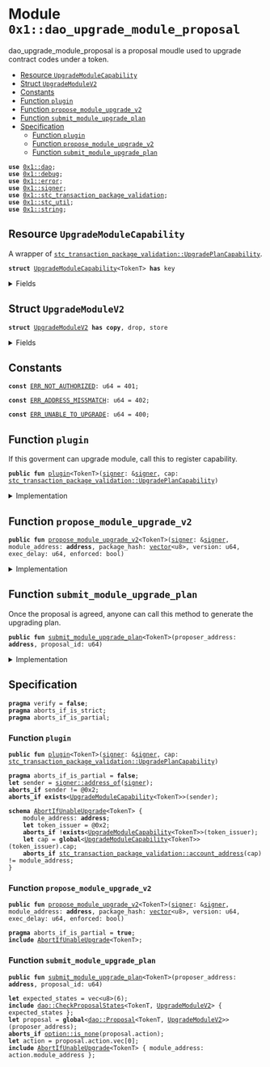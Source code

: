 
<a id="0x1_dao_upgrade_module_proposal"></a>

# Module `0x1::dao_upgrade_module_proposal`

dao_upgrade_module_proposal is a proposal moudle used to upgrade contract codes under a token.


-  [Resource `UpgradeModuleCapability`](#0x1_dao_upgrade_module_proposal_UpgradeModuleCapability)
-  [Struct `UpgradeModuleV2`](#0x1_dao_upgrade_module_proposal_UpgradeModuleV2)
-  [Constants](#@Constants_0)
-  [Function `plugin`](#0x1_dao_upgrade_module_proposal_plugin)
-  [Function `propose_module_upgrade_v2`](#0x1_dao_upgrade_module_proposal_propose_module_upgrade_v2)
-  [Function `submit_module_upgrade_plan`](#0x1_dao_upgrade_module_proposal_submit_module_upgrade_plan)
-  [Specification](#@Specification_1)
    -  [Function `plugin`](#@Specification_1_plugin)
    -  [Function `propose_module_upgrade_v2`](#@Specification_1_propose_module_upgrade_v2)
    -  [Function `submit_module_upgrade_plan`](#@Specification_1_submit_module_upgrade_plan)


<pre><code><b>use</b> <a href="dao.md#0x1_dao">0x1::dao</a>;
<b>use</b> <a href="../../starcoin-stdlib/doc/debug.md#0x1_debug">0x1::debug</a>;
<b>use</b> <a href="../../move-stdlib/doc/error.md#0x1_error">0x1::error</a>;
<b>use</b> <a href="../../move-stdlib/doc/signer.md#0x1_signer">0x1::signer</a>;
<b>use</b> <a href="stc_transaction_package_validation.md#0x1_stc_transaction_package_validation">0x1::stc_transaction_package_validation</a>;
<b>use</b> <a href="stc_util.md#0x1_stc_util">0x1::stc_util</a>;
<b>use</b> <a href="../../move-stdlib/doc/string.md#0x1_string">0x1::string</a>;
</code></pre>



<a id="0x1_dao_upgrade_module_proposal_UpgradeModuleCapability"></a>

## Resource `UpgradeModuleCapability`

A wrapper of <code><a href="stc_transaction_package_validation.md#0x1_stc_transaction_package_validation_UpgradePlanCapability">stc_transaction_package_validation::UpgradePlanCapability</a></code>.


<pre><code><b>struct</b> <a href="dao_upgrade_module_proposal.md#0x1_dao_upgrade_module_proposal_UpgradeModuleCapability">UpgradeModuleCapability</a>&lt;TokenT&gt; <b>has</b> key
</code></pre>



<details>
<summary>Fields</summary>


<dl>
<dt>
<code>cap: <a href="stc_transaction_package_validation.md#0x1_stc_transaction_package_validation_UpgradePlanCapability">stc_transaction_package_validation::UpgradePlanCapability</a></code>
</dt>
<dd>

</dd>
</dl>


</details>

<a id="0x1_dao_upgrade_module_proposal_UpgradeModuleV2"></a>

## Struct `UpgradeModuleV2`



<pre><code><b>struct</b> <a href="dao_upgrade_module_proposal.md#0x1_dao_upgrade_module_proposal_UpgradeModuleV2">UpgradeModuleV2</a> <b>has</b> <b>copy</b>, drop, store
</code></pre>



<details>
<summary>Fields</summary>


<dl>
<dt>
<code>module_address: <b>address</b></code>
</dt>
<dd>

</dd>
<dt>
<code>package_hash: <a href="../../move-stdlib/doc/vector.md#0x1_vector">vector</a>&lt;u8&gt;</code>
</dt>
<dd>

</dd>
<dt>
<code>version: u64</code>
</dt>
<dd>

</dd>
<dt>
<code>enforced: bool</code>
</dt>
<dd>

</dd>
</dl>


</details>

<a id="@Constants_0"></a>

## Constants


<a id="0x1_dao_upgrade_module_proposal_ERR_NOT_AUTHORIZED"></a>



<pre><code><b>const</b> <a href="dao_upgrade_module_proposal.md#0x1_dao_upgrade_module_proposal_ERR_NOT_AUTHORIZED">ERR_NOT_AUTHORIZED</a>: u64 = 401;
</code></pre>



<a id="0x1_dao_upgrade_module_proposal_ERR_ADDRESS_MISSMATCH"></a>



<pre><code><b>const</b> <a href="dao_upgrade_module_proposal.md#0x1_dao_upgrade_module_proposal_ERR_ADDRESS_MISSMATCH">ERR_ADDRESS_MISSMATCH</a>: u64 = 402;
</code></pre>



<a id="0x1_dao_upgrade_module_proposal_ERR_UNABLE_TO_UPGRADE"></a>



<pre><code><b>const</b> <a href="dao_upgrade_module_proposal.md#0x1_dao_upgrade_module_proposal_ERR_UNABLE_TO_UPGRADE">ERR_UNABLE_TO_UPGRADE</a>: u64 = 400;
</code></pre>



<a id="0x1_dao_upgrade_module_proposal_plugin"></a>

## Function `plugin`

If this goverment can upgrade module, call this to register capability.


<pre><code><b>public</b> <b>fun</b> <a href="dao_upgrade_module_proposal.md#0x1_dao_upgrade_module_proposal_plugin">plugin</a>&lt;TokenT&gt;(<a href="../../move-stdlib/doc/signer.md#0x1_signer">signer</a>: &<a href="../../move-stdlib/doc/signer.md#0x1_signer">signer</a>, cap: <a href="stc_transaction_package_validation.md#0x1_stc_transaction_package_validation_UpgradePlanCapability">stc_transaction_package_validation::UpgradePlanCapability</a>)
</code></pre>



<details>
<summary>Implementation</summary>


<pre><code><b>public</b> <b>fun</b> <a href="dao_upgrade_module_proposal.md#0x1_dao_upgrade_module_proposal_plugin">plugin</a>&lt;TokenT&gt;(
    <a href="../../move-stdlib/doc/signer.md#0x1_signer">signer</a>: &<a href="../../move-stdlib/doc/signer.md#0x1_signer">signer</a>,
    cap: <a href="stc_transaction_package_validation.md#0x1_stc_transaction_package_validation_UpgradePlanCapability">stc_transaction_package_validation::UpgradePlanCapability</a>,
) {
    <b>let</b> token_issuer = <a href="stc_util.md#0x1_stc_util_token_issuer">stc_util::token_issuer</a>&lt;TokenT&gt;();
    <b>assert</b>!(<a href="../../move-stdlib/doc/signer.md#0x1_signer_address_of">signer::address_of</a>(<a href="../../move-stdlib/doc/signer.md#0x1_signer">signer</a>) == token_issuer, <a href="../../move-stdlib/doc/error.md#0x1_error_unauthenticated">error::unauthenticated</a>(<a href="dao_upgrade_module_proposal.md#0x1_dao_upgrade_module_proposal_ERR_NOT_AUTHORIZED">ERR_NOT_AUTHORIZED</a>));
    <b>move_to</b>(<a href="../../move-stdlib/doc/signer.md#0x1_signer">signer</a>, <a href="dao_upgrade_module_proposal.md#0x1_dao_upgrade_module_proposal_UpgradeModuleCapability">UpgradeModuleCapability</a>&lt;TokenT&gt; { cap })
}
</code></pre>



</details>

<a id="0x1_dao_upgrade_module_proposal_propose_module_upgrade_v2"></a>

## Function `propose_module_upgrade_v2`



<pre><code><b>public</b> <b>fun</b> <a href="dao_upgrade_module_proposal.md#0x1_dao_upgrade_module_proposal_propose_module_upgrade_v2">propose_module_upgrade_v2</a>&lt;TokenT&gt;(<a href="../../move-stdlib/doc/signer.md#0x1_signer">signer</a>: &<a href="../../move-stdlib/doc/signer.md#0x1_signer">signer</a>, module_address: <b>address</b>, package_hash: <a href="../../move-stdlib/doc/vector.md#0x1_vector">vector</a>&lt;u8&gt;, version: u64, exec_delay: u64, enforced: bool)
</code></pre>



<details>
<summary>Implementation</summary>


<pre><code><b>public</b> <b>fun</b> <a href="dao_upgrade_module_proposal.md#0x1_dao_upgrade_module_proposal_propose_module_upgrade_v2">propose_module_upgrade_v2</a>&lt;TokenT&gt;(
    <a href="../../move-stdlib/doc/signer.md#0x1_signer">signer</a>: &<a href="../../move-stdlib/doc/signer.md#0x1_signer">signer</a>,
    module_address: <b>address</b>,
    package_hash: <a href="../../move-stdlib/doc/vector.md#0x1_vector">vector</a>&lt;u8&gt;,
    version: u64,
    exec_delay: u64,
    enforced: bool,
) <b>acquires</b> <a href="dao_upgrade_module_proposal.md#0x1_dao_upgrade_module_proposal_UpgradeModuleCapability">UpgradeModuleCapability</a> {
    <a href="../../starcoin-stdlib/doc/debug.md#0x1_debug_print">debug::print</a>(&std::string::utf8(b"<a href="dao_upgrade_module_proposal.md#0x1_dao_upgrade_module_proposal_propose_module_upgrade_v2">dao_upgrade_module_proposal::propose_module_upgrade_v2</a> | entered"));
    <b>let</b> cap = <b>borrow_global</b>&lt;<a href="dao_upgrade_module_proposal.md#0x1_dao_upgrade_module_proposal_UpgradeModuleCapability">UpgradeModuleCapability</a>&lt;TokenT&gt;&gt;(<a href="stc_util.md#0x1_stc_util_token_issuer">stc_util::token_issuer</a>&lt;TokenT&gt;());
    <b>let</b> account_address = <a href="stc_transaction_package_validation.md#0x1_stc_transaction_package_validation_account_address">stc_transaction_package_validation::account_address</a>(&cap.cap);

    <a href="../../starcoin-stdlib/doc/debug.md#0x1_debug_print">debug::print</a>(&std::string::utf8(b"<a href="dao_upgrade_module_proposal.md#0x1_dao_upgrade_module_proposal_propose_module_upgrade_v2">dao_upgrade_module_proposal::propose_module_upgrade_v2</a> | cap"));
    <a href="../../starcoin-stdlib/doc/debug.md#0x1_debug_print">debug::print</a>(cap);

    <a href="../../starcoin-stdlib/doc/debug.md#0x1_debug_print">debug::print</a>(&std::string::utf8(b"<a href="dao_upgrade_module_proposal.md#0x1_dao_upgrade_module_proposal_propose_module_upgrade_v2">dao_upgrade_module_proposal::propose_module_upgrade_v2</a> | account_address"));
    <a href="../../starcoin-stdlib/doc/debug.md#0x1_debug_print">debug::print</a>(&account_address);

    <b>assert</b>!(account_address == module_address, <a href="../../move-stdlib/doc/error.md#0x1_error_permission_denied">error::permission_denied</a>(<a href="dao_upgrade_module_proposal.md#0x1_dao_upgrade_module_proposal_ERR_ADDRESS_MISSMATCH">ERR_ADDRESS_MISSMATCH</a>));
    <a href="dao.md#0x1_dao_propose">dao::propose</a>&lt;TokenT, <a href="dao_upgrade_module_proposal.md#0x1_dao_upgrade_module_proposal_UpgradeModuleV2">UpgradeModuleV2</a>&gt;(
        <a href="../../move-stdlib/doc/signer.md#0x1_signer">signer</a>,
        <a href="dao_upgrade_module_proposal.md#0x1_dao_upgrade_module_proposal_UpgradeModuleV2">UpgradeModuleV2</a> { module_address, package_hash, version, enforced },
        exec_delay,
    );
    <a href="../../starcoin-stdlib/doc/debug.md#0x1_debug_print">debug::print</a>(&std::string::utf8(b"<a href="dao_upgrade_module_proposal.md#0x1_dao_upgrade_module_proposal_propose_module_upgrade_v2">dao_upgrade_module_proposal::propose_module_upgrade_v2</a> | exited"));
}
</code></pre>



</details>

<a id="0x1_dao_upgrade_module_proposal_submit_module_upgrade_plan"></a>

## Function `submit_module_upgrade_plan`

Once the proposal is agreed, anyone can call this method to generate the upgrading plan.


<pre><code><b>public</b> <b>fun</b> <a href="dao_upgrade_module_proposal.md#0x1_dao_upgrade_module_proposal_submit_module_upgrade_plan">submit_module_upgrade_plan</a>&lt;TokenT&gt;(proposer_address: <b>address</b>, proposal_id: u64)
</code></pre>



<details>
<summary>Implementation</summary>


<pre><code><b>public</b> <b>fun</b> <a href="dao_upgrade_module_proposal.md#0x1_dao_upgrade_module_proposal_submit_module_upgrade_plan">submit_module_upgrade_plan</a>&lt;TokenT&gt;(
    proposer_address: <b>address</b>,
    proposal_id: u64,
) <b>acquires</b> <a href="dao_upgrade_module_proposal.md#0x1_dao_upgrade_module_proposal_UpgradeModuleCapability">UpgradeModuleCapability</a> {
    <b>let</b> <a href="dao_upgrade_module_proposal.md#0x1_dao_upgrade_module_proposal_UpgradeModuleV2">UpgradeModuleV2</a> {
        module_address, package_hash, version, enforced
    } = <a href="dao.md#0x1_dao_extract_proposal_action">dao::extract_proposal_action</a>&lt;
        TokenT,
        <a href="dao_upgrade_module_proposal.md#0x1_dao_upgrade_module_proposal_UpgradeModuleV2">UpgradeModuleV2</a>,
    &gt;(proposer_address, proposal_id);
    <b>let</b> cap = <b>borrow_global</b>&lt;<a href="dao_upgrade_module_proposal.md#0x1_dao_upgrade_module_proposal_UpgradeModuleCapability">UpgradeModuleCapability</a>&lt;TokenT&gt;&gt;(<a href="stc_util.md#0x1_stc_util_token_issuer">stc_util::token_issuer</a>&lt;TokenT&gt;());
    <b>let</b> account_address = <a href="stc_transaction_package_validation.md#0x1_stc_transaction_package_validation_account_address">stc_transaction_package_validation::account_address</a>(&cap.cap);
    <b>assert</b>!(account_address == module_address, <a href="../../move-stdlib/doc/error.md#0x1_error_permission_denied">error::permission_denied</a>(<a href="dao_upgrade_module_proposal.md#0x1_dao_upgrade_module_proposal_ERR_ADDRESS_MISSMATCH">ERR_ADDRESS_MISSMATCH</a>));
    <a href="stc_transaction_package_validation.md#0x1_stc_transaction_package_validation_submit_upgrade_plan_with_cap_v2">stc_transaction_package_validation::submit_upgrade_plan_with_cap_v2</a>(
        &cap.cap,
        package_hash,
        version,
        enforced,
    );
}
</code></pre>



</details>

<a id="@Specification_1"></a>

## Specification



<pre><code><b>pragma</b> verify = <b>false</b>;
<b>pragma</b> aborts_if_is_strict;
<b>pragma</b> aborts_if_is_partial;
</code></pre>



<a id="@Specification_1_plugin"></a>

### Function `plugin`


<pre><code><b>public</b> <b>fun</b> <a href="dao_upgrade_module_proposal.md#0x1_dao_upgrade_module_proposal_plugin">plugin</a>&lt;TokenT&gt;(<a href="../../move-stdlib/doc/signer.md#0x1_signer">signer</a>: &<a href="../../move-stdlib/doc/signer.md#0x1_signer">signer</a>, cap: <a href="stc_transaction_package_validation.md#0x1_stc_transaction_package_validation_UpgradePlanCapability">stc_transaction_package_validation::UpgradePlanCapability</a>)
</code></pre>




<pre><code><b>pragma</b> aborts_if_is_partial = <b>false</b>;
<b>let</b> sender = <a href="../../move-stdlib/doc/signer.md#0x1_signer_address_of">signer::address_of</a>(<a href="../../move-stdlib/doc/signer.md#0x1_signer">signer</a>);
<b>aborts_if</b> sender != @0x2;
<b>aborts_if</b> <b>exists</b>&lt;<a href="dao_upgrade_module_proposal.md#0x1_dao_upgrade_module_proposal_UpgradeModuleCapability">UpgradeModuleCapability</a>&lt;TokenT&gt;&gt;(sender);
</code></pre>




<a id="0x1_dao_upgrade_module_proposal_AbortIfUnableUpgrade"></a>


<pre><code><b>schema</b> <a href="dao_upgrade_module_proposal.md#0x1_dao_upgrade_module_proposal_AbortIfUnableUpgrade">AbortIfUnableUpgrade</a>&lt;TokenT&gt; {
    module_address: <b>address</b>;
    <b>let</b> token_issuer = @0x2;
    <b>aborts_if</b> !<b>exists</b>&lt;<a href="dao_upgrade_module_proposal.md#0x1_dao_upgrade_module_proposal_UpgradeModuleCapability">UpgradeModuleCapability</a>&lt;TokenT&gt;&gt;(token_issuer);
    <b>let</b> cap = <b>global</b>&lt;<a href="dao_upgrade_module_proposal.md#0x1_dao_upgrade_module_proposal_UpgradeModuleCapability">UpgradeModuleCapability</a>&lt;TokenT&gt;&gt;(token_issuer).cap;
    <b>aborts_if</b> <a href="stc_transaction_package_validation.md#0x1_stc_transaction_package_validation_account_address">stc_transaction_package_validation::account_address</a>(cap) != module_address;
}
</code></pre>



<a id="@Specification_1_propose_module_upgrade_v2"></a>

### Function `propose_module_upgrade_v2`


<pre><code><b>public</b> <b>fun</b> <a href="dao_upgrade_module_proposal.md#0x1_dao_upgrade_module_proposal_propose_module_upgrade_v2">propose_module_upgrade_v2</a>&lt;TokenT&gt;(<a href="../../move-stdlib/doc/signer.md#0x1_signer">signer</a>: &<a href="../../move-stdlib/doc/signer.md#0x1_signer">signer</a>, module_address: <b>address</b>, package_hash: <a href="../../move-stdlib/doc/vector.md#0x1_vector">vector</a>&lt;u8&gt;, version: u64, exec_delay: u64, enforced: bool)
</code></pre>




<pre><code><b>pragma</b> aborts_if_is_partial = <b>true</b>;
<b>include</b> <a href="dao_upgrade_module_proposal.md#0x1_dao_upgrade_module_proposal_AbortIfUnableUpgrade">AbortIfUnableUpgrade</a>&lt;TokenT&gt;;
</code></pre>



<a id="@Specification_1_submit_module_upgrade_plan"></a>

### Function `submit_module_upgrade_plan`


<pre><code><b>public</b> <b>fun</b> <a href="dao_upgrade_module_proposal.md#0x1_dao_upgrade_module_proposal_submit_module_upgrade_plan">submit_module_upgrade_plan</a>&lt;TokenT&gt;(proposer_address: <b>address</b>, proposal_id: u64)
</code></pre>




<pre><code><b>let</b> expected_states = vec&lt;u8&gt;(6);
<b>include</b> <a href="dao.md#0x1_dao_CheckProposalStates">dao::CheckProposalStates</a>&lt;TokenT, <a href="dao_upgrade_module_proposal.md#0x1_dao_upgrade_module_proposal_UpgradeModuleV2">UpgradeModuleV2</a>&gt; { expected_states };
<b>let</b> proposal = <b>global</b>&lt;<a href="dao.md#0x1_dao_Proposal">dao::Proposal</a>&lt;TokenT, <a href="dao_upgrade_module_proposal.md#0x1_dao_upgrade_module_proposal_UpgradeModuleV2">UpgradeModuleV2</a>&gt;&gt;(proposer_address);
<b>aborts_if</b> <a href="../../move-stdlib/doc/option.md#0x1_option_is_none">option::is_none</a>(proposal.action);
<b>let</b> action = proposal.action.vec[0];
<b>include</b> <a href="dao_upgrade_module_proposal.md#0x1_dao_upgrade_module_proposal_AbortIfUnableUpgrade">AbortIfUnableUpgrade</a>&lt;TokenT&gt; { module_address: action.module_address };
</code></pre>


[move-book]: https://starcoin.dev/move/book/SUMMARY
